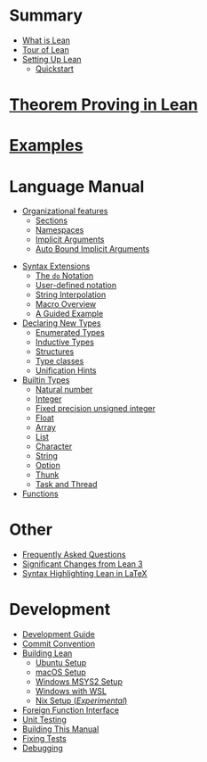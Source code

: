 # Summary

- [What is Lean](./whatIsLean.md)
- [Tour of Lean](./tour.md)
- [Setting Up Lean](./setup.md)
  - [Quickstart](./quickstart.md)

# [Theorem Proving in Lean](./tpil.md)

# [Examples](./examples.md)

# Language Manual
<!-- - [Using Lean](./using_lean.md) -->
<!-- - [Lexical Structure](./lexical_structure.md) -->
<!-- - [Expressions](./expressions.md) -->
<!-- - [Declarations](./declarations.md) -->
- [Organizational features](./organization.md)
  - [Sections](./sections.md)
  - [Namespaces](./namespaces.md)
  - [Implicit Arguments](./implicit.md)
  - [Auto Bound Implicit Arguments](./autobound.md)
<!-- - [Dependent Types](./deptypes.md) -->
<!--   - [Simple Type Theory](./simptypes.md) -->
<!--   - [Types as objects](./typeobjs.md) -->
<!--   - [Function Abstraction and Evaluation](./funabst.md) -->
<!--   - [Introducing Definitions](./introdef.md) -->
<!--   - [What makes dependent type theory dependent?](./dep.md) -->
<!-- - [Tactics](./tactics.md) -->
- [Syntax Extensions](./syntax.md)
  - [The `do` Notation](./do.md)
  - [User-defined notation](./notation.md)
  - [String Interpolation](./stringinterp.md)
  - [Macro Overview](./macro_overview.md)
  - [A Guided Example](./syntax_example.md)
- [Declaring New Types](./decltypes.md)
  - [Enumerated Types](./enum.md)
  - [Inductive Types](./inductive.md)
  - [Structures](./struct.md)
  - [Type classes](./typeclass.md)
  - [Unification Hints](./unifhint.md)
- [Builtin Types](./builtintypes.md)
  - [Natural number](./nat.md)
  - [Integer](./int.md)
  - [Fixed precision unsigned integer](./uint.md)
  - [Float](./float.md)
  - [Array](./array.md)
  - [List](./list.md)
  - [Character](./char.md)
  - [String](./string.md)
  - [Option](./option.md)
  - [Thunk](./thunk.md)
  - [Task and Thread](./task.md)
- [Functions](./functions.md)

# Other

- [Frequently Asked Questions](./faq.md)
- [Significant Changes from Lean 3](./lean3changes.md)
- [Syntax Highlighting Lean in LaTeX](./syntax_highlight_in_latex.md)

# Development

- [Development Guide](./dev/index.md)
- [Commit Convention](./dev/commit_convention.md)
- [Building Lean](./make/index.md)
  - [Ubuntu Setup](./make/ubuntu.md)
  - [macOS Setup](./make/osx-10.9.md)
  - [Windows MSYS2 Setup](./make/msys2.md)
  - [Windows with WSL](./make/wsl.md)
  - [Nix Setup (*Experimental*)](./make/nix.md)
- [Foreign Function Interface](./dev/ffi.md)
- [Unit Testing](./dev/testing.md)
- [Building This Manual](./dev/mdbook.md)
- [Fixing Tests](./dev/fixing_tests.md)
- [Debugging](./dev/debugging.md)
<!-- - [C++ Coding Style](./dev/cpp_coding_style.md) -->
